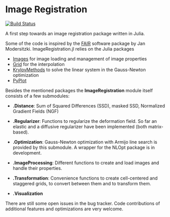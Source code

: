 # Image Registration

[![Build Status](https://magnum.travis-ci.com/johanneslotz/ImageRegistration.jl.svg?token=rpbV4sPrj6BdxqGJ84cq&branch=master)](https://magnum.travis-ci.com/johanneslotz/ImageRegistration.jl)

A first step towards an image registration package written in Julia. 

Some of the code is inspired by the [FAIR](http://www.mic.uni-luebeck.de/de/people/jan-modersitzki/software/fair.html)  software package by Jan Modersitzki. ImageRegistration.jl relies on the Julia packages
- [Images](https://github.com/timholy/Images.jl) for image loading and management of image properties
- [Grid](https://github.com/timholy/Grid.jl) for the interpolation
- [KrylovMethods](https://github.com/lruthotto/KrylovMethods.jl) to solve the linear system in the Gauss-Newton optimization
- [PyPlot](https://github.com/stevengj/PyPlot.jl) 


Besides the mentioned packages the **ImageRegistration** module itself consists of a few submodules:

* **.Distance**: Sum of Squared Differences (SSD), masked SSD, Normalized Gradient Fields (NGF)

* **.Regularizer**: Functions to regularize the deformation field. So far an elastic and a diffusive regularizer have been implemented (both matrix-based).

* **.Optimization**: Gauss-Newton optimization with Armijo line search is provided by this submodule. A wrapper for the NLOpt package is in development.

* **.ImageProcessing**: Different functions to create and load images and handle their properties.

* **.Transformation**: Convenience functions to create cell-centered and staggered grids, to convert between them and to transform them. 

* **.Visualization**

There are still some open issues in the bug tracker. Code contributions of additional features and optimizations are very welcome.
